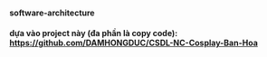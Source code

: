 #### software-architecture
#### dựa vào project này (đa phần là copy code): https://github.com/DAMHONGDUC/CSDL-NC-Cosplay-Ban-Hoa
